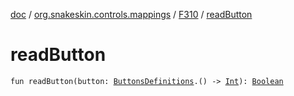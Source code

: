 [doc](../../index.md) / [org.snakeskin.controls.mappings](../index.md) / [F310](index.md) / [readButton](./read-button.md)

# readButton

`fun readButton(button: `[`ButtonsDefinitions`](-mapping-definitions/-buttons-definitions/index.md)`.() -> `[`Int`](https://kotlinlang.org/api/latest/jvm/stdlib/kotlin/-int/index.html)`): `[`Boolean`](https://kotlinlang.org/api/latest/jvm/stdlib/kotlin/-boolean/index.html)